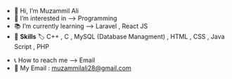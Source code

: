 - 👋 Hi, I’m Muzammil Ali
- 👀 I’m interested in --> Programming
- :books: I’m currently learning --> Laravel , React JS
- :pencil: <b>Skills</b> :label: C++ , C , MySQL (Database Managment) , HTML , CSS , Java Script , PHP
<!-- - :pencil: The <b>Scripting Languages</b> I have learned utill now :label: JavaScript , PHP -->
- :telephone_receiver: How to reach me --> Email
- :email: My Email : muzammilali28@gmail.com

<!---
muzammilali28/muzammilali28 is a ✨ special ✨ repository because its `README.md` (this file) appears on your GitHub profile.
You can click the Preview link to take a look at your changes.
--->
